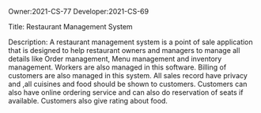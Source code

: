 Owner:2021-CS-77
Developer:2021-CS-69

Title:
Restaurant Management System

Description:
A restaurant management system is a point of sale application that is designed to help restaurant owners and managers  to manage all details like Order management, Menu management and inventory management. Workers are also managed in this software. Billing of customers are also managed in this system. All sales record have privacy and ,all cuisines and food should be shown to customers. Customers can also have online ordering service and can also do reservation of seats if available. Customers also give rating about food.

